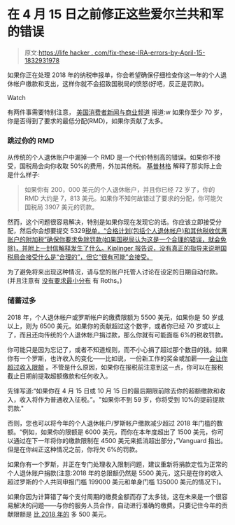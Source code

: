 # 在 4 月 15 日之前修正这些爱尔兰共和军的错误

> 原文:[https://life hacker . com/fix-these-IRA-errors-by-April-15-1832931978](https://lifehacker.com/fix-these-ira-mistakes-by-april-15-1832931978)

如果你正在处理 2018 年的纳税申报单，你会希望确保仔细检查你这一年的个人退休帐户缴款和支出，这样你就不会招致国税局的愤怒(好吧，反正是罚款)。

Watch

有两件事需要特别注意， [美国消费者新闻与商业频道](https://www.cnbc.com/2019/02/27/time-running-out-to-fix-this-ira-error-and-avoid-a-50-percent-penalty.html) 报道:w 如果你至少 70 岁，你是否得到了要求的最低分配(RMD)，如果你贡献了太多。

### 跳过你的 RMD

从传统的个人退休账户中漏掉一个 RMD 是一个代价特别高的错误。如果你不接受，国税局会向你收取 50%的费用，外加其他税。 [基普林格](https://www.kiplinger.com/article/retirement/T045-C032-S014-avoiding-the-50-penalty-on-overlooked-rmds.html) 解释了那实际上会是什么样子:

> 如果你有 200，000 美元的个人退休帐户，并且你已经 72 岁了，你的 RMD 大约是 7，813 美元。如果你不知何故错过了要求的分配，你可能欠国税局 3907 美元的罚款。

然而，这个问题很容易解决，特别是如果你现在发现它的话。你应该立即接受分配，然后你会想要提交 5329[税单，“合格计划(包括个人退休帐户)和其他税收优惠账户的附加税”确保你要求免除罚款(如果国税局认为这是一个合理的错误，就会免除)，并附上一封信解释发生了什么。Kiplinger 报告说，没有真正的指导来说明国税局会接受什么是“合理的”，但它“很有可能”会接受。](https://www.irs.gov/pub/irs-pdf/f5329.pdf)

为了避免将来出现这种情况，请与您的账户托管人讨论在设定的日期自动付款。(并且注意有 [没有要求最小分布](https://twocents.lifehacker.com/why-you-need-a-roth-ira-1823805955) 有 Roths。)

### 储蓄过多

2018 年，个人退休帐户或罗斯帐户的缴费限额为 5500 美元，如果你是 50 岁或以上，则为 6500 美元。如果你的贡献超过这个数字，或者你已经 70 岁或以上了，而且还向传统的个人退休帐户捐过款，那么你就有可能面临 6%的税收罚款。

你可能只是因为忘记了，或者不知道规则，而不小心捐了超过那个数目的钱。如果你有一个罗斯，也许收入的变化——比如说，一份新工作的奖金或加薪——[会让你超过收入限额](https://www.rothira.com/blog/what-to-do-if-you-contribute-too-much-to-your-roth-ira) 。不管是什么原因，如果你在报税前注意到这一点，你可以在报税截止日期前提取超额缴款和任何收入。

先锋写道:“如果你在 4 月 15 日或 10 月 15 日的最后期限前除去你的超额缴款和收入，收入将作为普通收入征税。”。"如果你不到 59 岁，你将受到 10%的提前提款罚款."

否则，您也可以将今年的个人退休帐户/罗斯帐户缴款减少超过 2018 年门槛的数额。“例如，如果你的限额是 6000 美元，而你在本年度超出了 1500 美元，你可以通过在下一年将你的缴款限制在 4500 美元来抵消超出部分，”Vanguard 指出。但是在你纠正这种情况之前，你将欠 6%的罚款。

如果你有一个罗斯，并正在专门处理收入限制问题，建议重新将捐款定性为正常的个人退休账户捐款(注意:2018 年的总限额仍然是 5500 美元，这只是在你的收入超过罗斯的个人共同申报门槛 199000 美元和单身门槛 135000 美元的情况下)。

如果你因为计算错了每个支付周期的缴费金额而存了太多钱，这在未来是一个很容易解决的问题——与你的服务人员合作，自动进行准确的缴费。只要记住今年的贡献限额是 [比 2018 年的](https://twocents.lifehacker.com/these-are-the-new-401-k-and-ira-contribution-limits-fo-1830175445) 多 500 美元。